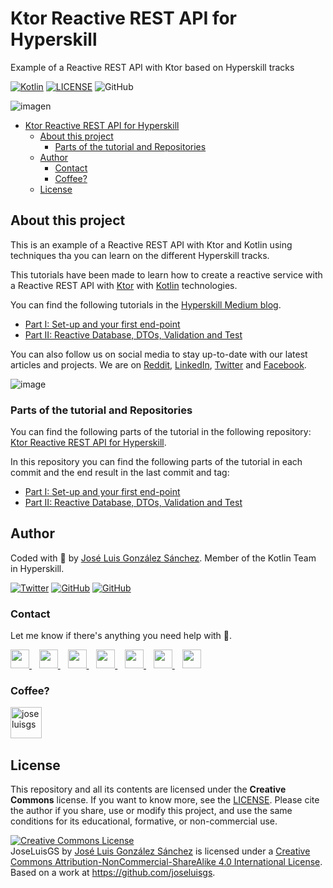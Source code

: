 # Ktor Reactive REST API for Hyperskill

Example of a Reactive REST API with Ktor based on Hyperskill tracks

[![Kotlin](https://img.shields.io/badge/Code-Kotlin-blueviolet)](https://kotlinlang.org/)
[![LICENSE](https://img.shields.io/badge/Lisence-CC-%23e64545)](https://joseluisgs.dev/docs/license/)
![GitHub](https://img.shields.io/github/last-commit/joseluisgs/ktor-reactive-rest-hyperskill)

![imagen](https://static.tildacdn.com/tild3637-6466-4835-a263-373534663862/Hyperskill_sharing_c.png)

- [Ktor Reactive REST API for Hyperskill](#ktor-reactive-rest-api-for-hyperskill)
  - [About this project](#about-this-project)
    - [Parts of the tutorial and Repositories](#parts-of-the-tutorial-and-repositories)
  - [Author](#author)
    - [Contact](#contact)
    - [Coffee?](#coffee)
  - [License](#license)

## About this project
This is an example of a Reactive REST API with Ktor and Kotlin using techniques tha you can learn on the different Hyperskill tracks.

This tutorials have been made to learn how to create a reactive service with a Reactive REST API with [Ktor](https://ktor.io/) with [Kotlin](https://kotlinlang.org/) technologies.

You can find the following tutorials in the [Hyperskill Medium blog](https://medium.com/hyperskill).

- [Part I: Set-up and your first end-point](https://medium.com/hyperskill/creating-your-reactive-rest-api-with-kotlin-and-ktor-part-i-f217be55c0bf)
- [Part II: Reactive Database, DTOs, Validation and Test](#)

You can also follow us on social media to stay up-to-date with our latest articles and projects. We are on [Reddit](https://www.reddit.com/r/Hyperskill/), [LinkedIn](https://www.linkedin.com/company/hyperskill/), [Twitter](https://twitter.com/yourhyperskill) and [Facebook](https://www.facebook.com/myhyperskill).

![image](https://miro.medium.com/v2/resize:fit:1400/format:webp/1*6sqcDNSinKG2uQb7UrJB7A.png)

### Parts of the tutorial and Repositories
You can find the following parts of the tutorial in the following repository: [Ktor Reactive REST API for Hyperskill](https://github.com/joseluisgs/ktor-reactive-rest-hyperskill).

In this repository you can find the following parts of the tutorial in each commit and the end result in the last commit and tag:
- [Part I: Set-up and your first end-point](https://github.com/joseluisgs/ktor-reactive-rest-hyperskill/releases/tag/0.0.1)
- [Part II: Reactive Database, DTOs, Validation and Test](https://github.com/joseluisgs/ktor-reactive-rest-hyperskill/releases/tag/0.0.2)

 ## Author
 Coded with :sparkling_heart: by [José Luis González Sánchez](https://twitter.com/joseluisgonsan). Member of the Kotlin Team in Hyperskill.

[![Twitter](https://img.shields.io/twitter/follow/JoseLuisGS_?style=social)](https://twitter.com/joseluisgonsan)
[![GitHub](https://img.shields.io/github/followers/joseluisgs?style=social)](https://github.com/joseluisgs)
[![GitHub](https://img.shields.io/github/stars/joseluisgs?style=social)](https://github.com/joseluisgs)
 ### Contact
 <p>
  Let me know if there's anything you need help with 💬.
</p>
<p>
 <a href="https://joseluisgs.github.io/" target="_blank">
        <img src="https://joseluisgs.github.io/img/favicon.png" 
    height="30">
    </a>  &nbsp;&nbsp;
    <a href="https://github.com/joseluisgs" target="_blank">
        <img src="https://distreau.com/github.svg" 
    height="30">
    </a> &nbsp;&nbsp;
        <a href="https://twitter.com/joseluisgonsan" target="_blank">
        <img src="https://i.imgur.com/U4Uiaef.png" 
    height="30">
    </a> &nbsp;&nbsp;
    <a href="https://www.linkedin.com/in/joseluisgonsan" target="_blank">
        <img src="https://upload.wikimedia.org/wikipedia/commons/thumb/c/ca/LinkedIn_logo_initials.png/768px-LinkedIn_logo_initials.png" 
    height="30">
    </a>  &nbsp;&nbsp;
    <a href="https://discordapp.com/users/joseluisgs#3560" target="_blank">
        <img src="https://logodownload.org/wp-content/uploads/2017/11/discord-logo-4-1.png" 
    height="30">
    </a> &nbsp;&nbsp;
    <a href="https://g.dev/joseluisgs" target="_blank">
        <img loading="lazy" src="https://googlediscovery.com/wp-content/uploads/google-developers.png" 
    height="30">
    </a>  &nbsp;&nbsp;
<a href="https://www.youtube.com/@joseluisgs" target="_blank">
        <img loading="lazy" src="https://upload.wikimedia.org/wikipedia/commons/e/ef/Youtube_logo.png" 
    height="30">
    </a>  
</p>

### Coffee?
 <p><a href="https://www.buymeacoffee.com/joseluisgs"> <img align="left" src="https://cdn.buymeacoffee.com/buttons/v2/default-blue.png" height="50" alt="joseluisgs" /></a></p><br><br><br>

## License
 This repository and all its contents are licensed under the **Creative Commons** license. If you want to know more, see the [LICENSE](https://joseluisgs.dev/docs/license/). Please cite the author if you share, use or modify this project, and use the same conditions for its educational, formative, or non-commercial use.

 <a rel="license" href="http://creativecommons.org/licenses/by-nc-sa/4.0/"><img alt="Creative Commons License" style="border-width:0" src="https://i.creativecommons.org/l/by-nc-sa/4.0/88x31.png" /></a><br /><span xmlns:dct="http://purl.org/dc/terms/" property="dct:title">
JoseLuisGS</span>
by <a xmlns:cc="http://creativecommons.org/ns#" href="https://joseluisgs.dev/" property="cc:attributionName" rel="cc:attributionURL">
José Luis González Sánchez</a> is licensed under
a <a rel="license" href="http://creativecommons.org/licenses/by-nc-sa/4.0/">Creative Commons
Attribution-NonCommercial-ShareAlike 4.0 International License</a>.<br />Based on a work at
<a xmlns:dct="http://purl.org/dc/terms/" href="https://github.com/joseluisgs" rel="dct:source">https://github.com/joseluisgs</a>.